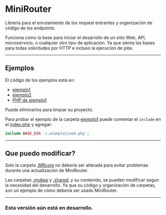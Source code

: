 # MiniRouter
Librería para el enrutamiento de los request entrantes y organización de código de los endpoints.

Funciona como la base para iniciar el desarrollo de un sitio Web, API, microservicio, o cualquier otro tipo de aplicación.
Ya que sienta las bases para todas solicitudes por HTTP e incluso la ejecución de jobs

---
## Ejemplos

El código de los ejemplos está en:
- [ejemplo1](.example1)
- [ejemplo2](.example2)
- [PHP de ejemplo1](example.php)

Puede eliminarlos para limpiar su proyecto.

Para probar el ejemplo de la carpeta [ejemplo1](.example1) puede comentar el `include` en el [index.php](index.php) y agregar:
```php
include BASE_DIR.'/.example1/web.php';
```

---
## Que puedo modificar?

Solo la carpeta [.MRcore](.MRcore) no debería ser alterada para evitar problemas durante una actualización de MiniRouter.

Las carpetas [.myApp](.myApp) y [.shared](.shared), y su contenido, se pueden modificar segun la necesidad del desarrollo. Ya que su código y organización de carpetas, son un ejemplo de cómo debería ser usado MiniRouter.

---

### Esta versión aún está en desarrollo. ###
